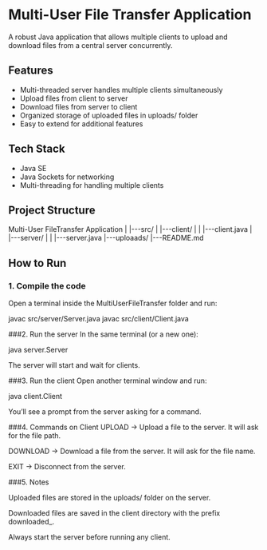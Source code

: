 # Multi-User File Transfer Application

A robust Java application that allows multiple clients to upload and download files from a central server concurrently.

## Features
- Multi-threaded server handles multiple clients simultaneously
- Upload files from client to server
- Download files from server to client
- Organized storage of uploaded files in uploads/ folder
- Easy to extend for additional features

## Tech Stack
- Java SE
- Java Sockets for networking
- Multi-threading for handling multiple clients

## Project Structure
Multi-User FileTransfer Application
|
|---src/
|  |---client/
|  |  |---client.java
|  |---server/
|  |  |---server.java
|---uploaads/
|---README.md

## How to Run

### 1. Compile the code  
Open a terminal inside the MultiUserFileTransfer folder and run:

javac src/server/Server.java
javac src/client/Client.java

###2. Run the server
In the same terminal (or a new one):

java server.Server

The server will start and wait for clients.

###3. Run the client
Open another terminal window and run:

java client.Client

You’ll see a prompt from the server asking for a command.

###4. Commands on Client
UPLOAD → Upload a file to the server. It will ask for the file path.

DOWNLOAD → Download a file from the server. It will ask for the file name.

EXIT → Disconnect from the server.

###5. Notes

Uploaded files are stored in the uploads/ folder on the server.

Downloaded files are saved in the client directory with the prefix downloaded_.

Always start the server before running any client.
